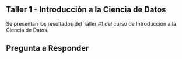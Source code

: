 ## Taller 1 - Introducción a la Ciencia de Datos
Se presentan los resultados del Taller #1 del curso de Introducción a la Ciencia de Datos.

## Pregunta a Responder

